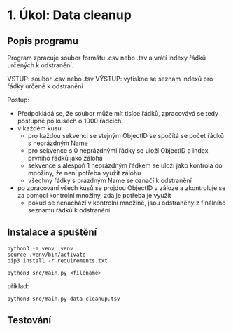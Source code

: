 # 1. Úkol: Data cleanup
## Popis programu
Program zpracuje soubor formátu .csv nebo .tsv a vrátí indexy řádků určených k odstranění.

VSTUP: soubor .csv nebo .tsv
VÝSTUP: vytiskne se seznam indexů pro řádky určené k odstranění

Postup:
- Předpokládá se, že soubor může mít tisíce řádků, zpracovává se tedy postupně po kusech o 1000 řádcích.
- v každém kusu:
    - pro každou sekvenci se stejným ObjectID se spočítá se počet řádků s neprázdným Name
    - pro sekvence s 0 neprázdnými řádky se uloží ObjectID a index prvního řádků jako záloha
    - sekvence s alespoň 1 neprázdným řádkem se uloží jako kontrola do množiny, že není potřeba využít zálohu
    - všechny řádky s prázdným Name se označí k odstranění
- po zpracování všech kusů se projdou ObjectID v záloze a zkontroluje se za pomocí kontrolní množiny, zda je potřeba je využít
    - pokud se nenachází v kontrolní množině, jsou odstraněny z finálního seznamu řádků k odstranění


## Instalace a spuštění
```
python3 -m venv .venv
source .venv/bin/activate
pip3 install -r requirements.txt
```
```
python3 src/main.py <filename>
```
příklad:
```
python3 src/main.py data_cleanup.tsv
```
## Testování